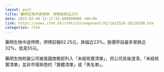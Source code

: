 ```yaml
---
layout: post
title: 藥明生物中途停牌　停牌前跌近23%
date: 2022-02-08 11:17:52.000000000 +08:00
link: https://news.rthk.hk/rthk/ch/component/k2/1632526-20220208.htm
categories: rthk
---
```


藥明生物中途停牌，停牌前報62.25元，跌幅近23%。股價早段最多曾跌近32%，低見55元。

藥明生物附屬公司被美國商務部列入「未經核實清單」，但公司其後澄清，「未經核實清單」並非市場熟悉的「實體清單」或「黑名單」。
